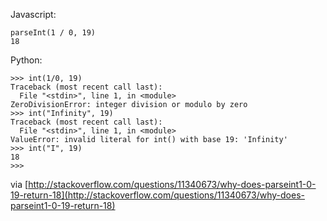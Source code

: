 Javascript:

    parseInt(1 / 0, 19)
    18


Python:

    >>> int(1/0, 19)
    Traceback (most recent call last):
      File "<stdin>", line 1, in <module>
    ZeroDivisionError: integer division or modulo by zero
    >>> int("Infinity", 19)
    Traceback (most recent call last):
      File "<stdin>", line 1, in <module>
    ValueError: invalid literal for int() with base 19: 'Infinity'
    >>> int("I", 19)
    18
    >>>
    
via [http://stackoverflow.com/questions/11340673/why-does-parseint1-0-19-return-18](http://stackoverflow.com/questions/11340673/why-does-parseint1-0-19-return-18)